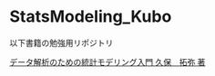 # StatsModeling_Kubo
以下書籍の勉強用リポジトリ<br>

[データ解析のための統計モデリング入門	久保　拓弥 著](https://www.iwanami.co.jp/book/b257893.html)
